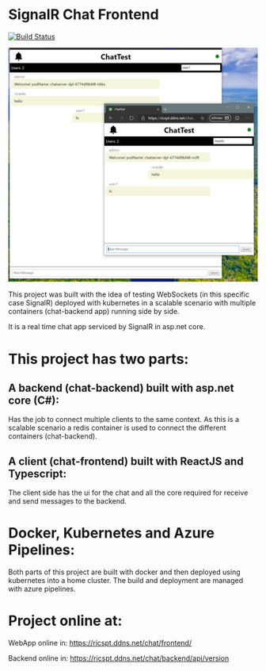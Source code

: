 # SignalR Chat Frontend 

[![Build Status](https://dev.azure.com/ricardosantos9521/chat/_apis/build/status/ricardosantos9521.chat-frontend?branchName=master)](https://dev.azure.com/ricardosantos9521/chat/_build/latest?definitionId=42&branchName=master)

![Image example](images-doc/image.png)

This project was built with the idea of testing WebSockets (in this specific case SignalR) deployed with kubernetes in a scalable scenario with multiple containers (chat-backend app) running side by side.

It is a real time chat app serviced by SignalR in asp.net core.

# This project has two parts:

## A backend (chat-backend) built with asp.net core (C#):
Has the job to connect multiple clients to the same context.
As this is a scalable scenario a redis container is used to connect the different containers (chat-backend). 

## A client (chat-frontend) built with ReactJS and Typescript:
The client side has the ui for the chat and all the core required for receive and send messages to the backend.


# Docker, Kubernetes and Azure Pipelines:

Both parts of this project are built with docker and then deployed using kubernetes into a home cluster. The build and deployment are managed with azure pipelines.

# Project online at:

WebApp online in: https://ricspt.ddns.net/chat/frontend/

Backend online in: https://ricspt.ddns.net/chat/backend/api/version
